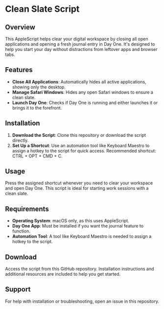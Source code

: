 # Clean Slate Script

## Overview
This AppleScript helps clear your digital workspace by closing all open applications and opening a fresh journal entry in Day One. It's designed to help you start your day without distractions from leftover apps and browser tabs.

## Features
- **Close All Applications**: Automatically hides all active applications, showing only the desktop.
- **Manage Safari Windows**: Hides any open Safari windows to ensure a clean slate.
- **Launch Day One**: Checks if Day One is running and either launches it or brings it to the forefront.

## Installation
1. **Download the Script**: Clone this repository or download the script directly.
2. **Set Up a Shortcut**: Use an automation tool like Keyboard Maestro to assign a hotkey to the script for quick access. Recommended shortcut: CTRL + OPT + CMD + C.

## Usage
Press the assigned shortcut whenever you need to clear your workspace and open Day One. This script is ideal for starting work sessions with a clean slate.

## Requirements
- **Operating System**: macOS only, as this uses AppleScript.
- **Day One App**: Must be installed if you want the journal feature to function.
- **Automation Tool**: A tool like Keyboard Maestro is needed to assign a hotkey to the script.

## Download
Access the script from this GitHub repository. Installation instructions and additional resources are included to help you get started.

## Support
For help with installation or troubleshooting, open an issue in this repository.